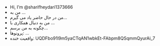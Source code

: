 - Hi, I’m @sharifheydari1373666
- من به ...
- من در حال حاضر یاد می گیرم...
- من به دنبال همکاری با ...
- چگونه به من برسم...
- پرونوها: ...
- واقعیت خنده: 
UQDFbo91l9m5yaCTqAN1wbkEt-FAbpm8QSqmmQyurAi_7
<!---
شریفی--133666/sharifheydari1373666 (به انگلیسی: Srifheydari1373666) یک مخزن ویژه است زیرا README.md آن در پروفایل GitHub شما ظاهر می شود.
می توانید لینک پیش بینی را کلیک کنید تا به تغییرات خود نگاه کنید.
--->
